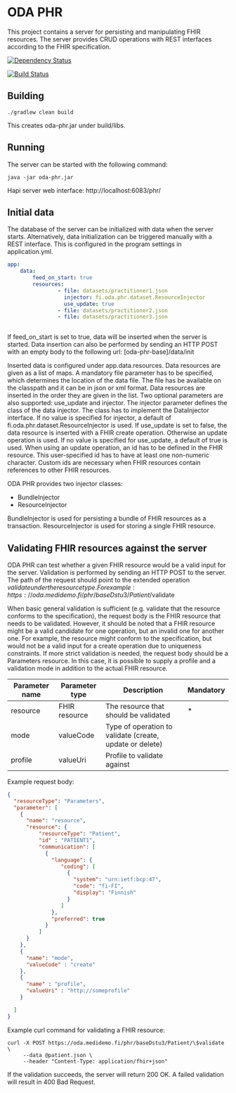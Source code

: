 # ODA PHR

This project contains a server for persisting and manipulating FHIR resources. The server provides CRUD operations with REST interfaces according to the FHIR  specification.

[![Dependency Status](https://www.versioneye.com/user/projects/58ef3c3673eac40052fd19ad/badge.svg?style=flat-square)](https://www.versioneye.com/user/projects/58ef3c3673eac40052fd19ad)

[![Build Status](https://travis-ci.org/omahoito/oda-phr.svg?branch=master)](https://travis-ci.org/omahoito/oda-phr)


## Building

    ./gradlew clean build

This creates oda-phr.jar under build/libs.

## Running

The server can be started with the following command:

    java -jar oda-phr.jar
    
Hapi server web interface: http://localhost:6083/phr/


## Initial data        
The database of the server can be initialized with data when the server starts. Alternatively, data initialization can be triggered manually with a REST interface. This is configured in the program settings in application.yml.

```yml
app:
    data:
        feed_on_start: true
        resources:
                - file: datasets/practitioner1.json
                  injector: fi.oda.phr.dataset.ResourceInjector
                  use_update: true
                - file: datasets/practitioner2.json
                - file: datasets/practitioner3.json
                       
```

If feed_on_start is set to true, data will be inserted when the server is started. Data insertion can also be performed by sending an HTTP POST with an empty body to the following url:
[oda-phr-base]/data/init

Inserted data is configured under app.data.resources. Data resources are given as a list of maps. A mandatory file parameter has to be specified, which determines the location of the data file. The file has be available on the classpath and it can be in json or xml format. Data resources are inserted in the order they are given in the list. Two optional parameters are also supported: use_update and injector. The injector parameter defines the class of the data injector. The class has to implement the DataInjector interface. If no value is specified for injector, a default of fi.oda.phr.dataset.ResourceInjector is used. If use_update is set to false, the data resource is inserted with a FHIR create operation. Otherwise an update operation is used. If no value is specified for use_update, a default of true is used. When using an update operation, an id has to be defined in the FHIR resource. This user-specified id has to have at least one non-numeric character. Custom ids are necessary when FHIR resources contain references to other FHIR resources. 

ODA PHR provides two injector classes:
- BundleInjector
- ResourceInjector

BundleInjector is used for persisting a bundle of FHIR resources as a transaction. ResourceInjector is used for storing a single FHIR resource. 


## Validating FHIR resources against the server

ODA PHR can test whether a given FHIR resource would be a valid input for the server. Validation is performed by sending an HTTP POST to the server. The path of the request should point to the extended operation $validate under the resource type. For example:     
https://oda.medidemo.fi/phr/baseDstu3/Patient/$validate

When basic general validation is sufficient (e.g. validate that the resource conforms to the specification), the request body is the FHIR resource that needs to be validated. However, it should be noted that a FHIR resource might be a valid candidate for one operation, but an invalid one for another one. For example, the resource might conform to the specification, but would not be a valid input for a create operation due to uniqueness constraints. If more strict validation is needed, the request body should be a Parameters resource. In this case, it is possible to supply a profile and a validation mode in addition to the actual FHIR resource.

| Parameter name | Parameter type | Description | Mandatory |
| ---- | ------- | ------- | ------- |
| resource | FHIR resource | The resource that should be validated | * |
| mode | valueCode | Type of operation to validate (create, update or delete) |  |
| profile | valueUri | Profile to validate against |  |

Example request body:
```json
{
  "resourceType": "Parameters",
  "parameter": [
    {
      "name": "resource",
      "resource": {
          "resourceType": "Patient",
          "id" : "PATIENT1",
          "communication": [
            {
              "language": {
                 "coding": [
                   {
                     "system": "urn:ietf:bcp:47",
                     "code": "fi-FI",
                     "display": "Finnish"
                   }
                 ]
              },
              "preferred": true
            }
          ]
      }  
    },
    {
      "name": "mode",
      "valueCode" : "create"
    },
    {
      "name" : "profile",
      "valueUri" : "http://someprofile"
    }

  ]
}
```

Example curl command for validating a FHIR resource: 
```
curl -X POST https://oda.medidemo.fi/phr/baseDstu3/Patient/\$validate \
     --data @patient.json \
     --header "Content-Type: application/fhir+json"
```

If the validation succeeds, the server will return 200 OK. A failed validation will result in 400 Bad Request.
